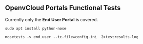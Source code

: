 ## OpenvCloud Portals Functional Tests

Currently only the **End User Portal** is covered.

```
sudo apt install python-nose
```

```
nosetests -v end_user --tc-file=config.ini  2>testresults.log
```